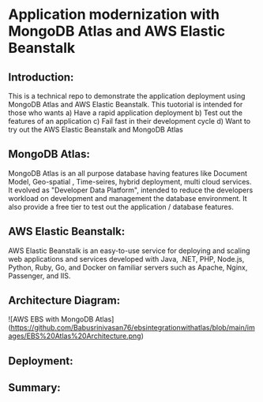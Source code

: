 
# Application modernization with MongoDB Atlas and AWS Elastic Beanstalk

## Introduction: 
This is a technical repo to demonstrate the application deployment using MongoDB Atlas and AWS Elastic Beanstalk.
This tuotorial is intended for those who wants 
a) Have a rapid application deployment
b) Test out the features of an application
c) Fail fast in their development cycle
d) Want to try out the AWS Elastic Beanstalk and MongoDB Atlas 

## MongoDB Atlas:
MongoDB Atlas is an all purpose database having features like Document Model, Geo-spatial , Time-seires, hybrid deployment, multi cloud services.
It evolved as "Developer Data Platform", intended to reduce the developers workload on development and management the database environment.
It also provide a free tier to test out the application / database features.


## AWS Elastic Beanstalk:
AWS Elastic Beanstalk is an easy-to-use service for deploying and scaling web applications and services developed with Java, .NET, PHP, Node.js, Python, Ruby, Go, and Docker on familiar servers such as Apache, Nginx, Passenger, and IIS.

## Architecture Diagram:
![AWS EBS with MongoDB Atlas] (https://github.com/Babusrinivasan76/ebsintegrationwithatlas/blob/main/images/EBS%20Atlas%20Architecture.png)

## Deployment:

## Summary:

